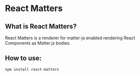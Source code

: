 # React Matters

## What is React Matters?

React Matters is a renderer for matter-js enabled rendering React Components as Matter.js bodies.

## How to use:

`npm install react-matters`

